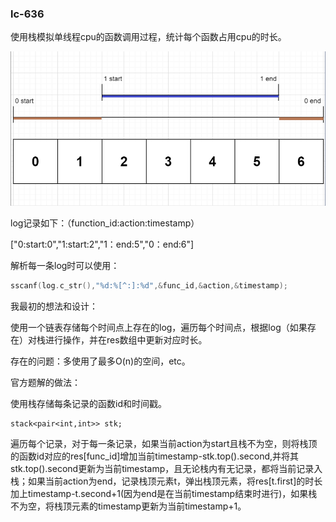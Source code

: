 ### lc-636

使用栈模拟单线程cpu的函数调用过程，统计每个函数占用cpu的时长。



![lc-636](.\img\lc-636.png)

log记录如下：（function_id:action:timestamp）

["0:start:0","1:start:2","1：end:5","0：end:6"]

解析每一条log时可以使用：

```c
sscanf(log.c_str(),"%d:%[^:]:%d",&func_id,&action,&timestamp);
```

我最初的想法和设计：

使用一个链表存储每个时间点上存在的log，遍历每个时间点，根据log（如果存在）对栈进行操作，并在res数组中更新对应时长。

存在的问题：多使用了最多O(n)的空间，etc。

官方题解的做法：

使用栈存储每条记录的函数id和时间戳。

```
stack<pair<int,int>> stk;
```

遍历每个记录，对于每一条记录，如果当前action为start且栈不为空，则将栈顶的函数id对应的res[func_id]增加当前timestamp-stk.top().second,并将其stk.top().second更新为当前timestamp，且无论栈内有无记录，都将当前记录入栈；如果当前action为end，记录栈顶元素t，弹出栈顶元素，将res[t.first]的时长加上timestamp-t.second+1(因为end是在当前timestamp结束时进行)，如果栈不为空，将栈顶元素的timestamp更新为当前timestamp+1。



